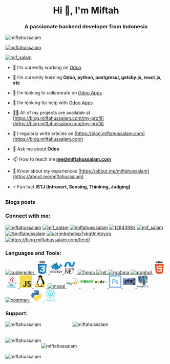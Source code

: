<h1 align="center">Hi 👋, I'm Miftah</h1>
<h3 align="center">A passionate backend developer from Indonesia</h3>

<p align="left"> <img src="https://komarev.com/ghpvc/?username=miftahussalam&label=Profile%20views&color=0e75b6&style=flat" alt="miftahussalam" /> </p>

<p align="left"> <a href="https://github.com/ryo-ma/github-profile-trophy"><img src="https://github-profile-trophy.vercel.app/?username=miftahussalam" alt="miftahussalam" /></a> </p>

<p align="left"> <a href="https://twitter.com/mif_salam" target="blank"><img src="https://img.shields.io/twitter/follow/mif_salam?logo=twitter&style=for-the-badge" alt="mif_salam" /></a> </p>

- 🔭 I’m currently working on [Odoo](https://github.com/odoo/odoo)

- 🌱 I’m currently learning **Odoo, python, postgresql, gatsby.js, react.js, etc**

- 👯 I’m looking to collaborate on [Odoo Apps](https://github.com/Miftahussalam/odoo-apps)

- 🤝 I’m looking for help with [Odoo Apps](https://github.com/Miftahussalam/odoo-apps)

- 👨‍💻 All of my projects are available at [https://blog.miftahussalam.com/my-profil](https://blog.miftahussalam.com/my-profil)

- 📝 I regularly write articles on [https://blog.miftahussalam.com](https://blog.miftahussalam.com)

- 💬 Ask me about **Odoo**

- 📫 How to reach me **me@miftahussalam.com**

- 📄 Know about my experiences [https://about.me/miftahussalam](https://about.me/miftahussalam)

- ⚡ Fun fact **ISTJ (Introvert, Sensing, Thinking, Judging)**

### Blogs posts
<!-- BLOG-POST-LIST:START -->
<!-- BLOG-POST-LIST:END -->

<h3 align="left">Connect with me:</h3>
<p align="left">
<a href="https://dev.to/miftahussalam" target="blank"><img align="center" src="https://raw.githubusercontent.com/rahuldkjain/github-profile-readme-generator/master/src/images/icons/Social/devto.svg" alt="miftahussalam" height="30" width="40" /></a>
<a href="https://twitter.com/mif_salam" target="blank"><img align="center" src="https://raw.githubusercontent.com/rahuldkjain/github-profile-readme-generator/master/src/images/icons/Social/twitter.svg" alt="mif_salam" height="30" width="40" /></a>
<a href="https://linkedin.com/in/miftahusssalam" target="blank"><img align="center" src="https://raw.githubusercontent.com/rahuldkjain/github-profile-readme-generator/master/src/images/icons/Social/linked-in-alt.svg" alt="miftahusssalam" height="30" width="40" /></a>
<a href="https://stackoverflow.com/users/12843983" target="blank"><img align="center" src="https://raw.githubusercontent.com/rahuldkjain/github-profile-readme-generator/master/src/images/icons/Social/stack-overflow.svg" alt="12843983" height="30" width="40" /></a>
<a href="https://instagram.com/mif_salam" target="blank"><img align="center" src="https://raw.githubusercontent.com/rahuldkjain/github-profile-readme-generator/master/src/images/icons/Social/instagram.svg" alt="mif_salam" height="30" width="40" /></a>
<a href="https://medium.com/@miftahussalam" target="blank"><img align="center" src="https://raw.githubusercontent.com/rahuldkjain/github-profile-readme-generator/master/src/images/icons/Social/medium.svg" alt="@miftahussalam" height="30" width="40" /></a>
<a href="https://www.youtube.com/c/ucrjmbobdjxp7vkg0nntoysq" target="blank"><img align="center" src="https://raw.githubusercontent.com/rahuldkjain/github-profile-readme-generator/master/src/images/icons/Social/youtube.svg" alt="ucrjmbobdjxp7vkg0nntoysq" height="30" width="40" /></a>
<a href="/https://blog.miftahussalam.com/feed/" target="blank"><img align="center" src="https://raw.githubusercontent.com/rahuldkjain/github-profile-readme-generator/master/src/images/icons/Social/rss.svg" alt="https://blog.miftahussalam.com/feed/" height="30" width="40" /></a>
</p>

<h3 align="left">Languages and Tools:</h3>
<p align="left"> <a href="https://codeigniter.com" target="_blank" rel="noreferrer"> <img src="https://cdn.worldvectorlogo.com/logos/codeigniter.svg" alt="codeigniter" width="40" height="40"/> </a> <a href="https://www.w3schools.com/css/" target="_blank" rel="noreferrer"> <img src="https://raw.githubusercontent.com/devicons/devicon/master/icons/css3/css3-original-wordmark.svg" alt="css3" width="40" height="40"/> </a> <a href="https://www.docker.com/" target="_blank" rel="noreferrer"> <img src="https://raw.githubusercontent.com/devicons/devicon/master/icons/docker/docker-original-wordmark.svg" alt="docker" width="40" height="40"/> </a> <a href="https://dotnet.microsoft.com/" target="_blank" rel="noreferrer"> <img src="https://raw.githubusercontent.com/devicons/devicon/master/icons/dot-net/dot-net-original-wordmark.svg" alt="dotnet" width="40" height="40"/> </a> <a href="https://www.figma.com/" target="_blank" rel="noreferrer"> <img src="https://www.vectorlogo.zone/logos/figma/figma-icon.svg" alt="figma" width="40" height="40"/> </a> <a href="https://git-scm.com/" target="_blank" rel="noreferrer"> <img src="https://www.vectorlogo.zone/logos/git-scm/git-scm-icon.svg" alt="git" width="40" height="40"/> </a> <a href="https://grafana.com" target="_blank" rel="noreferrer"> <img src="https://www.vectorlogo.zone/logos/grafana/grafana-icon.svg" alt="grafana" width="40" height="40"/> </a> <a href="https://graphql.org" target="_blank" rel="noreferrer"> <img src="https://www.vectorlogo.zone/logos/graphql/graphql-icon.svg" alt="graphql" width="40" height="40"/> </a> <a href="https://www.w3.org/html/" target="_blank" rel="noreferrer"> <img src="https://raw.githubusercontent.com/devicons/devicon/master/icons/html5/html5-original-wordmark.svg" alt="html5" width="40" height="40"/> </a> <a href="https://www.java.com" target="_blank" rel="noreferrer"> <img src="https://raw.githubusercontent.com/devicons/devicon/master/icons/java/java-original.svg" alt="java" width="40" height="40"/> </a> <a href="https://developer.mozilla.org/en-US/docs/Web/JavaScript" target="_blank" rel="noreferrer"> <img src="https://raw.githubusercontent.com/devicons/devicon/master/icons/javascript/javascript-original.svg" alt="javascript" width="40" height="40"/> </a> <a href="https://www.linux.org/" target="_blank" rel="noreferrer"> <img src="https://raw.githubusercontent.com/devicons/devicon/master/icons/linux/linux-original.svg" alt="linux" width="40" height="40"/> </a> <a href="https://www.microsoft.com/en-us/sql-server" target="_blank" rel="noreferrer"> <img src="https://www.svgrepo.com/show/303229/microsoft-sql-server-logo.svg" alt="mssql" width="40" height="40"/> </a> <a href="https://www.mysql.com/" target="_blank" rel="noreferrer"> <img src="https://raw.githubusercontent.com/devicons/devicon/master/icons/mysql/mysql-original-wordmark.svg" alt="mysql" width="40" height="40"/> </a> <a href="https://www.nginx.com" target="_blank" rel="noreferrer"> <img src="https://raw.githubusercontent.com/devicons/devicon/master/icons/nginx/nginx-original.svg" alt="nginx" width="40" height="40"/> </a> <a href="https://nodejs.org" target="_blank" rel="noreferrer"> <img src="https://raw.githubusercontent.com/devicons/devicon/master/icons/nodejs/nodejs-original-wordmark.svg" alt="nodejs" width="40" height="40"/> </a> <a href="https://www.photoshop.com/en" target="_blank" rel="noreferrer"> <img src="https://raw.githubusercontent.com/devicons/devicon/master/icons/photoshop/photoshop-line.svg" alt="photoshop" width="40" height="40"/> </a> <a href="https://www.php.net" target="_blank" rel="noreferrer"> <img src="https://raw.githubusercontent.com/devicons/devicon/master/icons/php/php-original.svg" alt="php" width="40" height="40"/> </a> <a href="https://www.postgresql.org" target="_blank" rel="noreferrer"> <img src="https://raw.githubusercontent.com/devicons/devicon/master/icons/postgresql/postgresql-original-wordmark.svg" alt="postgresql" width="40" height="40"/> </a> <a href="https://postman.com" target="_blank" rel="noreferrer"> <img src="https://www.vectorlogo.zone/logos/getpostman/getpostman-icon.svg" alt="postman" width="40" height="40"/> </a> <a href="https://www.python.org" target="_blank" rel="noreferrer"> <img src="https://raw.githubusercontent.com/devicons/devicon/master/icons/python/python-original.svg" alt="python" width="40" height="40"/> </a> <a href="https://reactjs.org/" target="_blank" rel="noreferrer"> <img src="https://raw.githubusercontent.com/devicons/devicon/master/icons/react/react-original-wordmark.svg" alt="react" width="40" height="40"/> </a> </p>

<h3 align="left">Support:</h3>
<p><a href="https://www.buymeacoffee.com/miftahussalam"> <img align="left" src="https://cdn.buymeacoffee.com/buttons/v2/default-yellow.png" height="50" width="210" alt="miftahussalam" /></a><a href="https://ko-fi.com/miftahussalam"> <img align="left" src="https://cdn.ko-fi.com/cdn/kofi3.png?v=3" height="50" width="210" alt="miftahussalam" /></a></p><br><br>

<p><img align="left" src="https://github-readme-stats.vercel.app/api/top-langs?username=miftahussalam&show_icons=true&locale=en&layout=compact" alt="miftahussalam" /></p>

<p>&nbsp;<img align="center" src="https://github-readme-stats.vercel.app/api?username=miftahussalam&show_icons=true&locale=en" alt="miftahussalam" /></p>

<p><img align="center" src="https://github-readme-streak-stats.herokuapp.com/?user=miftahussalam&" alt="miftahussalam" /></p>
